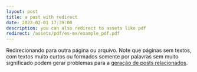 ```yaml
---
layout: post
title: a post with redirect
date: 2022-02-01 17:39:00
description: you can also redirect to assets like pdf
redirect: /assets/pdf/es-mx/example_pdf.pdf
---
```


Redirecionando para outra página ou arquivo. Note que páginas sem textos, com textos muito curtos ou formados somente por palavras sem muito significado podem gerar problemas para a [geração de posts relacionados](https://github.com/jekyll/classifier-reborn/issues/64#issuecomment-221651255).
